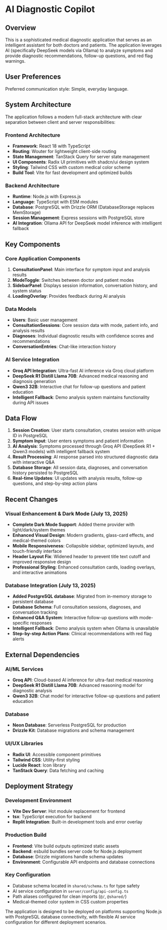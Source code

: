 # AI Diagnostic Copilot

## Overview

This is a sophisticated medical diagnostic application that serves as an intelligent assistant for both doctors and patients. The application leverages AI (specifically DeepSeek models via Ollama) to analyze symptoms and provide diagnostic recommendations, follow-up questions, and red flag warnings.

## User Preferences

Preferred communication style: Simple, everyday language.

## System Architecture

The application follows a modern full-stack architecture with clear separation between client and server responsibilities:

### Frontend Architecture
- **Framework**: React 18 with TypeScript
- **Routing**: Wouter for lightweight client-side routing
- **State Management**: TanStack Query for server state management
- **UI Components**: Radix UI primitives with shadcn/ui design system
- **Styling**: Tailwind CSS with custom medical color scheme
- **Build Tool**: Vite for fast development and optimized builds

### Backend Architecture
- **Runtime**: Node.js with Express.js
- **Language**: TypeScript with ESM modules
- **Database**: PostgreSQL with Drizzle ORM (DatabaseStorage replaces MemStorage)
- **Session Management**: Express sessions with PostgreSQL store
- **AI Integration**: Ollama API for DeepSeek model inference with intelligent fallback

## Key Components

### Core Application Components
1. **ConsultationPanel**: Main interface for symptom input and analysis results
2. **ModeToggle**: Switches between doctor and patient modes
3. **SidebarPanel**: Displays session information, conversation history, and system status
4. **LoadingOverlay**: Provides feedback during AI analysis

### Data Models
- **Users**: Basic user management
- **ConsultationSessions**: Core session data with mode, patient info, and analysis results
- **Diagnoses**: Individual diagnostic results with confidence scores and recommendations
- **ConversationEntries**: Chat-like interaction history

### AI Service Integration
- **Groq API Integration**: Ultra-fast AI inference via Groq cloud platform
- **DeepSeek R1 Distill Llama 70B**: Advanced medical reasoning and diagnosis generation
- **Qwen3 32B**: Interactive chat for follow-up questions and patient education
- **Intelligent Fallback**: Demo analysis system maintains functionality during API issues

## Data Flow

1. **Session Creation**: User starts consultation, creates session with unique ID in PostgreSQL
2. **Symptom Input**: User enters symptoms and patient information
3. **AI Analysis**: Symptoms processed through Groq API (DeepSeek R1 + Qwen3 models) with intelligent fallback system
4. **Result Processing**: AI response parsed into structured diagnostic data with interactive Q&A
5. **Database Storage**: All session data, diagnoses, and conversation history persisted to PostgreSQL
6. **Real-time Updates**: UI updates with analysis results, follow-up questions, and step-by-step action plans

## Recent Changes

### Visual Enhancement & Dark Mode (July 13, 2025)
- **Complete Dark Mode Support**: Added theme provider with light/dark/system themes
- **Enhanced Visual Design**: Modern gradients, glass-card effects, and medical-themed colors
- **Mobile Responsiveness**: Collapsible sidebar, optimized layouts, and touch-friendly interface
- **Header Layout Fix**: Widened header to prevent title text cutoff and improved responsive design
- **Professional Styling**: Enhanced consultation cards, loading overlays, and interactive animations

### Database Integration (July 13, 2025)
- **Added PostgreSQL database**: Migrated from in-memory storage to persistent database
- **Database Schema**: Full consultation sessions, diagnoses, and conversation tracking
- **Enhanced Q&A System**: Interactive follow-up questions with mode-specific responses
- **Intelligent Fallback**: Demo analysis system when Ollama is unavailable
- **Step-by-step Action Plans**: Clinical recommendations with red flag alerts

## External Dependencies

### AI/ML Services
- **Groq API**: Cloud-based AI inference for ultra-fast medical reasoning
- **DeepSeek R1 Distill Llama 70B**: Advanced reasoning model for diagnostic analysis
- **Qwen3 32B**: Chat model for interactive follow-up questions and patient education

### Database
- **Neon Database**: Serverless PostgreSQL for production
- **Drizzle Kit**: Database migrations and schema management

### UI/UX Libraries
- **Radix UI**: Accessible component primitives
- **Tailwind CSS**: Utility-first styling
- **Lucide React**: Icon library
- **TanStack Query**: Data fetching and caching

## Deployment Strategy

### Development Environment
- **Vite Dev Server**: Hot module replacement for frontend
- **tsx**: TypeScript execution for backend
- **Replit Integration**: Built-in development tools and error overlay

### Production Build
- **Frontend**: Vite build outputs optimized static assets
- **Backend**: esbuild bundles server code for Node.js deployment
- **Database**: Drizzle migrations handle schema updates
- **Environment**: Configurable API endpoints and database connections

### Key Configuration
- Database schema located in `shared/schema.ts` for type safety
- AI service configuration in `server/config/api-config.ts`
- Path aliases configured for clean imports (`@/`, `@shared/`)
- Medical-themed color system in CSS custom properties

The application is designed to be deployed on platforms supporting Node.js with PostgreSQL database connectivity, with flexible AI service configuration for different deployment scenarios.